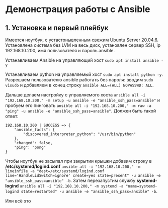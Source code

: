 # Демонстрация работы с Ansible

## 1. Установка и первый плейбук

Имеется ноутбук, с устастонывленным свежим Ubuntu Server 20.04.6. Установлена система без LVM на весь диск, установлен сервер SSH, ip 192.168.10.200, имя пользователя и пароль ansible.

Устанавливаем Ansible на управляющий хост `sudo apt install ansible -y`

Устанавливаем python на управляемый хост `sudo apt install python -y`. Разрешаем пользователю ansible работать без пароля: вводим `sudo visudo` и добавляем в конец строку `ansible ALL=(ALL) NOPASSWD: ALL`.

Дальше делаем настройку с управляемого хоста `ansible all -i "192.168.10.200," -m setup -u ansible -e "ansible_ssh_pass=ansible"` и пробуем его пинговать `ansible all -i "192.168.10.200," -m raw -a "ping" -u ansible -e "ansible_ssh_pass=ansible"`. Должен быть такой ответ:
```
192.168.10.200 | SUCCESS => {
    "ansible_facts": {
        "discovered_interpreter_python": "/usr/bin/python"
    },
    "changed": false,
    "ping": "pong"
}
```

Чтобы ноутбук не засыпал при закрытии крышки добавим строку в **/etc/systemd/logind.conf** `ansible all -i "192.168.10.200," -m lineinfile -a "dest=/etc/systemd/logind.conf line='HandleLidSwitch=ignore' create=yes state=present" -u ansible -e "ansible_ssh_pass=ansible" -b`. Затем перезапустим службу **systemd-logind** `ansible all -i "192.168.10.200," -m systemd -a "name=systemd-logind state=restarted" -u ansible -e "ansible_ssh_pass=ansible" -b`.

Или всё это 
